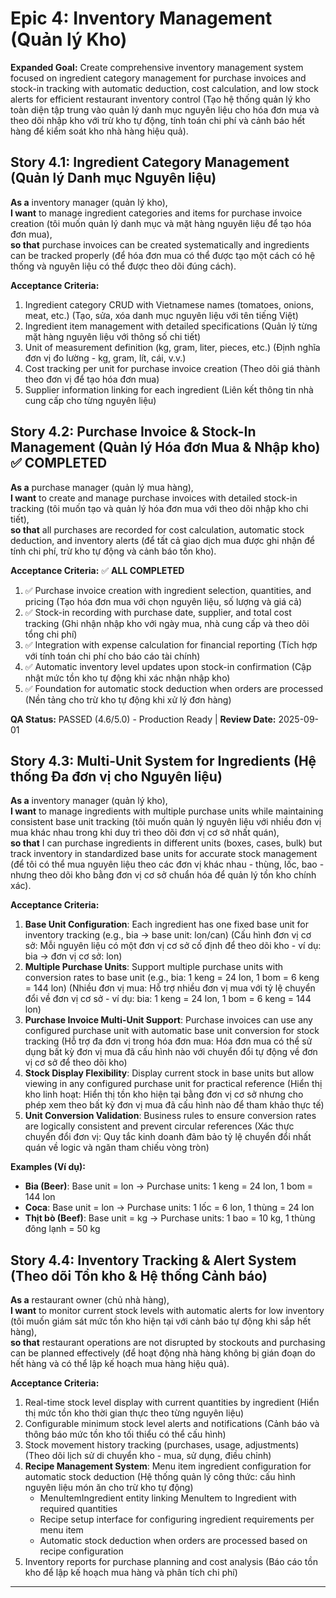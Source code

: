 # Epic 4: Inventory Management (Quản lý Kho)

**Expanded Goal:** Create comprehensive inventory management system focused on ingredient category management for purchase invoices and stock-in tracking with automatic deduction, cost calculation, and low stock alerts for efficient restaurant inventory control (Tạo hệ thống quản lý kho toàn diện tập trung vào quản lý danh mục nguyên liệu cho hóa đơn mua và theo dõi nhập kho với trừ kho tự động, tính toán chi phí và cảnh báo hết hàng để kiểm soát kho nhà hàng hiệu quả).

## Story 4.1: Ingredient Category Management (Quản lý Danh mục Nguyên liệu)
**As a** inventory manager (quản lý kho),  
**I want** to manage ingredient categories and items for purchase invoice creation (tôi muốn quản lý danh mục và mặt hàng nguyên liệu để tạo hóa đơn mua),  
**so that** purchase invoices can be created systematically and ingredients can be tracked properly (để hóa đơn mua có thể được tạo một cách có hệ thống và nguyên liệu có thể được theo dõi đúng cách).

**Acceptance Criteria:**
1. Ingredient category CRUD with Vietnamese names (tomatoes, onions, meat, etc.) (Tạo, sửa, xóa danh mục nguyên liệu với tên tiếng Việt)
2. Ingredient item management with detailed specifications (Quản lý từng mặt hàng nguyên liệu với thông số chi tiết)
3. Unit of measurement definition (kg, gram, liter, pieces, etc.) (Định nghĩa đơn vị đo lường - kg, gram, lít, cái, v.v.)
4. Cost tracking per unit for purchase invoice creation (Theo dõi giá thành theo đơn vị để tạo hóa đơn mua)
5. Supplier information linking for each ingredient (Liên kết thông tin nhà cung cấp cho từng nguyên liệu)

## Story 4.2: Purchase Invoice & Stock-In Management (Quản lý Hóa đơn Mua & Nhập kho) ✅ **COMPLETED**
**As a** purchase manager (quản lý mua hàng),  
**I want** to create and manage purchase invoices with detailed stock-in tracking (tôi muốn tạo và quản lý hóa đơn mua với theo dõi nhập kho chi tiết),  
**so that** all purchases are recorded for cost calculation, automatic stock deduction, and inventory alerts (để tất cả giao dịch mua được ghi nhận để tính chi phí, trừ kho tự động và cảnh báo tồn kho).

**Acceptance Criteria:** ✅ **ALL COMPLETED**
1. ✅ Purchase invoice creation with ingredient selection, quantities, and pricing (Tạo hóa đơn mua với chọn nguyên liệu, số lượng và giá cả)
2. ✅ Stock-in recording with purchase date, supplier, and total cost tracking (Ghi nhận nhập kho với ngày mua, nhà cung cấp và theo dõi tổng chi phí)
3. ✅ Integration with expense calculation for financial reporting (Tích hợp với tính toán chi phí cho báo cáo tài chính)
4. ✅ Automatic inventory level updates upon stock-in confirmation (Cập nhật mức tồn kho tự động khi xác nhận nhập kho)
5. ✅ Foundation for automatic stock deduction when orders are processed (Nền tảng cho trừ kho tự động khi xử lý đơn hàng)

**QA Status:** PASSED (4.6/5.0) - Production Ready | **Review Date:** 2025-09-01

## Story 4.3: Multi-Unit System for Ingredients (Hệ thống Đa đơn vị cho Nguyên liệu)
**As a** inventory manager (quản lý kho),  
**I want** to manage ingredients with multiple purchase units while maintaining consistent base unit tracking (tôi muốn quản lý nguyên liệu với nhiều đơn vị mua khác nhau trong khi duy trì theo dõi đơn vị cơ sở nhất quán),  
**so that** I can purchase ingredients in different units (boxes, cases, bulk) but track inventory in standardized base units for accurate stock management (để tôi có thể mua nguyên liệu theo các đơn vị khác nhau - thùng, lốc, bao - nhưng theo dõi kho bằng đơn vị cơ sở chuẩn hóa để quản lý tồn kho chính xác).

**Acceptance Criteria:**
1. **Base Unit Configuration**: Each ingredient has one fixed base unit for inventory tracking (e.g., bia → base unit: lon/can) (Cấu hình đơn vị cơ sở: Mỗi nguyên liệu có một đơn vị cơ sở cố định để theo dõi kho - ví dụ: bia → đơn vị cơ sở: lon)
2. **Multiple Purchase Units**: Support multiple purchase units with conversion rates to base unit (e.g., bia: 1 keng = 24 lon, 1 bom = 6 keng = 144 lon) (Nhiều đơn vị mua: Hỗ trợ nhiều đơn vị mua với tỷ lệ chuyển đổi về đơn vị cơ sở - ví dụ: bia: 1 keng = 24 lon, 1 bom = 6 keng = 144 lon)
3. **Purchase Invoice Multi-Unit Support**: Purchase invoices can use any configured purchase unit with automatic base unit conversion for stock tracking (Hỗ trợ đa đơn vị trong hóa đơn mua: Hóa đơn mua có thể sử dụng bất kỳ đơn vị mua đã cấu hình nào với chuyển đổi tự động về đơn vị cơ sở để theo dõi kho)
4. **Stock Display Flexibility**: Display current stock in base units but allow viewing in any configured purchase unit for practical reference (Hiển thị kho linh hoạt: Hiển thị tồn kho hiện tại bằng đơn vị cơ sở nhưng cho phép xem theo bất kỳ đơn vị mua đã cấu hình nào để tham khảo thực tế)
5. **Unit Conversion Validation**: Business rules to ensure conversion rates are logically consistent and prevent circular references (Xác thực chuyển đổi đơn vị: Quy tắc kinh doanh đảm bảo tỷ lệ chuyển đổi nhất quán về logic và ngăn tham chiếu vòng tròn)

**Examples (Ví dụ):**
- **Bia (Beer)**: Base unit = lon → Purchase units: 1 keng = 24 lon, 1 bom = 144 lon
- **Coca**: Base unit = lon → Purchase units: 1 lốc = 6 lon, 1 thùng = 24 lon
- **Thịt bò (Beef)**: Base unit = kg → Purchase units: 1 bao = 10 kg, 1 thùng đông lạnh = 50 kg

## Story 4.4: Inventory Tracking & Alert System (Theo dõi Tồn kho & Hệ thống Cảnh báo)
**As a** restaurant owner (chủ nhà hàng),  
**I want** to monitor current stock levels with automatic alerts for low inventory (tôi muốn giám sát mức tồn kho hiện tại với cảnh báo tự động khi sắp hết hàng),  
**so that** restaurant operations are not disrupted by stockouts and purchasing can be planned effectively (để hoạt động nhà hàng không bị gián đoạn do hết hàng và có thể lập kế hoạch mua hàng hiệu quả).

**Acceptance Criteria:**
1. Real-time stock level display with current quantities by ingredient (Hiển thị mức tồn kho thời gian thực theo từng nguyên liệu)
2. Configurable minimum stock level alerts and notifications (Cảnh báo và thông báo mức tồn kho tối thiểu có thể cấu hình)
3. Stock movement history tracking (purchases, usage, adjustments) (Theo dõi lịch sử di chuyển kho - mua, sử dụng, điều chỉnh)
4. **Recipe Management System**: Menu item ingredient configuration for automatic stock deduction (Hệ thống quản lý công thức: cấu hình nguyên liệu món ăn cho trừ kho tự động)
   - MenuItemIngredient entity linking MenuItem to Ingredient with required quantities
   - Recipe setup interface for configuring ingredient requirements per menu item
   - Automatic stock deduction when orders are processed based on recipe configuration
5. Inventory reports for purchase planning and cost analysis (Báo cáo tồn kho để lập kế hoạch mua hàng và phân tích chi phí)

---
